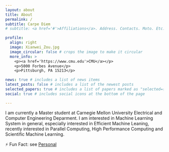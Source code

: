 ```yaml
---
layout: about
title: About
permalink: /
subtitle: Carpe Diem
# subtitle: <a href='#'>Affiliations</a>. Address. Contacts. Moto. Etc.

profile:
  align: right
  image: Xianwei_Zou.jpg
  image_circular: false # crops the image to make it circular
  more_info: >
    <p><a href='https://www.cmu.edu'>CMU</a></p>
    <p>5000 Forbes Avenue</p>
    <p>Pittsburgh, PA 15213</p>

news: true # includes a list of news items
latest_posts: false # includes a list of the newest posts
selected_papers: true # includes a list of papers marked as "selected={true}"
social: true # includes social icons at the bottom of the page

---
```

I am currently a Master student at Carnegie Mellon University Electrical and Computer Engineering Deparment. I am interested in Machine Learning System in general, especially interested in Efficient Machine Leaning, recently interested in Parallel Computing, High Performance Computing and Scientific Machine Learning.

:zap: Fun Fact: see [Personal](/personal/)

